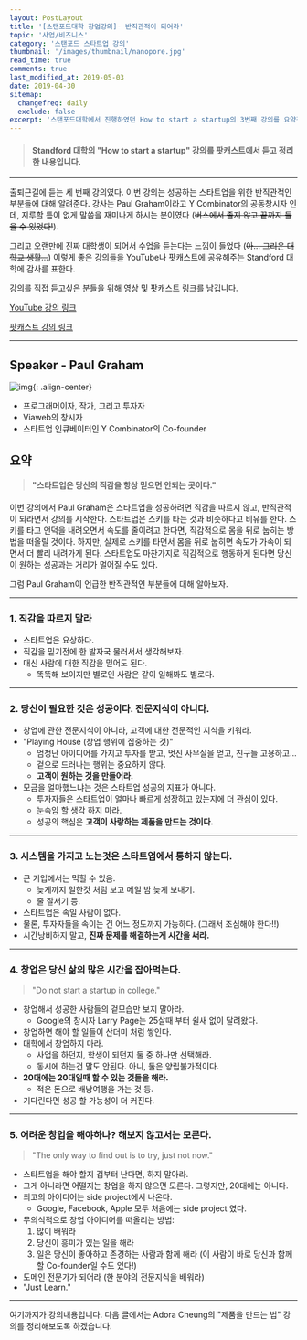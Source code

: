 ```yaml
---
layout: PostLayout
title: '[스탠포드대학 창업강의]- 반직관적이 되어라'
topic: '사업/비즈니스'
category: '스탠포드 스타트업 강의'
thumbnail: '/images/thumbnail/nanopore.jpg'
read_time: true
comments: true
last_modified_at: 2019-05-03
date: 2019-04-30
sitemap:
  changefreq: daily
  exclude: false
excerpt: '스탠포드대학에서 진행하였던 How to start a startup의 3번째 강의를 요약정리한 글입니다.'
---
```


> #### Standford 대학의 "How to start a startup" 강의를 팟캐스트에서 듣고 정리한 내용입니다.

---

출퇴근길에 듣는 세 번째 강의였다.
이번 강의는 성공하는 스타트업을 위한 반직관적인 부분들에 대해 알려준다.
강사는 Paul Graham이라고 Y Combinator의 공동창시자 인데, 지루할 틈이 없게 말씀을 재미나게 하시는 분이였다 (~~버스에서 졸지 않고 끝까지 들을 수 있었다!~~).

그리고 오랜만에 진짜 대학생이 되어서 수업을 듣는다는 느낌이 들었다 (~~아... 그리운 대학교 생활...~~)
이렇게 좋은 강의들을 YouTube나 팟캐스트에 공유해주는 Standford 대학에 감사를 표한다.

강의를 직접 듣고싶은 분들을 위해 영상 및 팟캐스트 링크를 남깁니다.

[YouTube 강의 링크](https://youtu.be/ii1jcLg-eIQ)

[팟캐스트 강의 링크](https://player.fm/series/how-to-start-a-startup/03-paul-graham-before-the-startup)

---

## Speaker - Paul Graham

![img](https://upload.wikimedia.org/wikipedia/commons/e/e3/Paulgraham_240x320.jpg){: .align-center}

- 프로그래머이자, 작가, 그리고 투자자
- Viaweb의 창시자
- 스타트업 인큐베이터인 Y Combinator의
  Co-founder

## 요약

> #### "스타트업은 당신의 직감을 항상 믿으면 안되는 곳이다."

이번 강의에서 Paul Graham은 스타트업을 성공하려면 직감을 따르지 않고, 반직관적이 되라면서 강의를 시작한다.
스타트업은 스키를 타는 것과 비슷하다고 비유를 한다.
스키를 타고 언덕을 내려오면서 속도를 줄이려고 한다면, 직감적으로 몸을 뒤로 눕히는 방법을 떠올릴 것이다. 하지만, 실제로 스키를 타면서 몸을 뒤로 눕히면 속도가 가속이 되면서 더 빨리 내려가게 된다.
스타트업도 마찬가지로 직감적으로 행동하게 된다면 당신이 원하는 성공과는 거리가 멀어질 수도 있다.

그럼 Paul Graham이 언급한 반직관적인 부분들에 대해 알아보자.

---

### 1. 직감을 따르지 말라

- 스타트업은 요상하다.
- 직감을 믿기전에 한 발자국 물러서서 생각해보자.
- 대신 사람에 대한 직감을 믿어도 된다.
  - 똑똑해 보이지만 별로인 사람은 같이 일해봐도 별로다.

---

### 2. 당신이 필요한 것은 성공이다. 전문지식이 아니다.

- 창업에 관한 전문지식이 아니라, 고객에 대한 전문적인 지식을 키워라.
- "Playing House (창업 행위에 집중하는 것)"
  - 엄청난 아이디어를 가지고 투자를 받고, 멋진 사무실을 얻고, 친구들 고용하고...
  - 겉으로 드러나는 행위는 중요하지 않다.
  - **고객이 원하는 것을 만들어라.**
- 모금을 얼마했느냐는 것은 스타트업 성공의 지표가 아니다.
  - 투자자들은 스타트업이 얼마나 빠르게 성장하고 있는지에 더 관심이 있다.
  - 눈속임 할 생각 하지 마라.
  - 성공의 핵심은 **고객이 사랑하는 제품을 만드는 것이다.**

---

### 3. 시스템을 가지고 노는것은 스타트업에서 통하지 않는다.

- 큰 기업에서는 먹힐 수 있음.
  - 늦게까지 일한것 처럼 보고 메일 밤 늦게 보내기.
  - 줄 잘서기 등.
- 스타트업은 속일 사람이 없다.
- 물론, 투자자들을 속이는 건 어느 정도까지 가능하다. (그래서 조심해야 한다!!)
- 시간낭비하지 말고, **진짜 문제를 해결하는게 시간을 써라.**

---

### 4. 창업은 당신 삶의 많은 시간을 잡아먹는다.

> "Do not start a startup in college."

- 창업해서 성공한 사람들의 겉모습만 보지 말아라.
  - Google의 창시자 Larry Page는 25살때 부터 쉴새 없이 달려왔다.
- 창업하면 해야 할 일들이 산더미 처럼 쌓인다.
- 대학에서 창업하지 마라.
  - 사업을 하던지, 학생이 되던지 둘 중 하나만 선택해라.
  - 동시에 하는건 말도 안된다. 아니, 둘은 양립불가적이다.
- **20대에는 20대일때 할 수 있는 것들을 해라.**
  - 적은 돈으로 배낭여행을 가는 것 등.
- 기다린다면 성공 할 가능성이 더 커진다.

---

### 5. 어려운 창업을 해야하나? 해보지 않고서는 모른다.

> "The only way to find out is to try, just not now."

- 스타트업을 해야 할지 겁부터 난다면, 하지 말아라.
- 그게 아니라면 어떨지는 창업을 하지 않으면 모른다. 그렇지만, 20대에는 아니다.
- 최고의 아이디어는 side project에서 나온다.
  - Google, Facebook, Apple 모두 처음에는 side project 였다.
- 무의식적으로 창업 아이디어를 떠올리는 방법:
  1. 많이 배워라
  2. 당신이 흥미가 있는 일을 해라
  3. 일은 당신이 좋아하고 존경하는 사람과 함께 해라 (이 사람이 바로 당신과 함께 할 Co-founder일 수도 있다!)
- 도메인 전문가가 되어라 (한 분야의 전문지식을 배워라)
- "Just Learn."

---

여기까지가 강의내용입니다.
다음 글에서는 Adora Cheung의 "제품을 만드는 법" 강의를 정리해보도록 하겠습니다.
